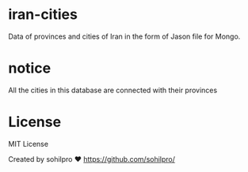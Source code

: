 # iran-cities
Data of provinces and cities of Iran in the form of Jason file for Mongo.

# notice
All the cities in this database are connected with their provinces

# License
MIT License

Created by sohilpro ❤️ https://github.com/sohilpro/
